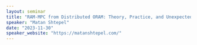 ```yaml
---
layout: seminar
title: "RAM-MPC from Distributed ORAM: Theory, Practice, and Unexpected Connections to Beans"
speaker: "Matan Shtepel"
date: "2023-11-30"
speaker_website: "https://matanshtepel.com/"
---
```


